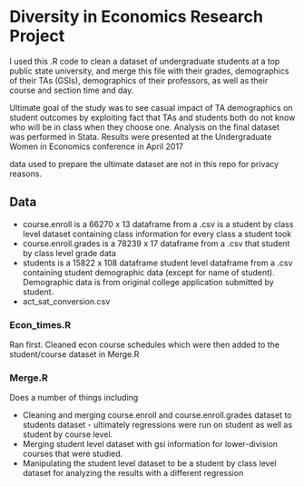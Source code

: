 # Diversity in Economics Research Project

I used this .R code to clean a dataset of undergraduate students at a top public state university, and merge this file with their grades, demographics of their TAs (GSIs), demographics of their professors, as well as their course and section time and day. 

Ultimate goal of the study was to see casual impact of TA demographics on student outcomes by exploiting fact that TAs and students both do not know who will be in class when they choose one. Analysis on the final dataset was performed in Stata. Results were presented at the Undergraduate Women in Economics conference in April 2017

data used to prepare the ultimate dataset are not in this repo for privacy reasons.

## Data
* course.enroll is a 66270 x 13 dataframe from a  .csv is a student by class level dataset containing class information for every class a student took
* course.enroll.grades is a 78239 x 17 dataframe from a .csv that student by class level grade data
* students is a 15822 x 108 dataframe student level dataframe from a .csv containing student demographic data (except for name of student). Demographic data is from original college application submitted by student.
* act_sat_conversion.csv 

### Econ_times.R

Ran first. Cleaned econ course schedules which were then added to the student/course dataset in Merge.R

### Merge.R

Does a number of things including 
* Cleaning and merging course.enroll and course.enroll.grades dataset to students dataset - ultimately regressions were run on student as well as student by course level.
* Merging student level dataset with gsi information for lower-division courses that were studied.
* Manipulating the student level dataset to be a student by class level dataset for analyzing the results with a different regression
